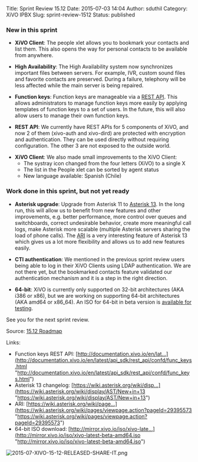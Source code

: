 Title: Sprint Review 15.12
Date: 2015-07-03 14:04
Author: sduthil
Category: XiVO IPBX
Slug: sprint-review-1512
Status: published

### New in this sprint

-   **XiVO Client**: The people xlet allows you to bookmark your
    contacts and list them. This also opens the way for personal
    contacts to be available from anywhere.

<!-- -->

-   **High Availability**: The High Availability system now synchronizes
    important files between servers. For example, IVR, custom sound
    files and favorite contacts are preserved. During a failure,
    telephony will be less affected while the main server is
    being repaired.

<!-- -->

-   **Function keys**: Function keys are manageable via a [REST
    API](http://documentation.xivo.io/en/latest/api_sdk/rest_api/confd/func_keys.html "REST API").
    This allows administrators to manage function keys more easily by
    applying templates of function keys to a set of users. In the
    future, this will also allow users to manage their own
    function keys.

<!-- -->

-   **REST API**: We currently have REST APIs for 5 components of XiVO,
    and now 2 of them (xivo-auth and xivo-dird) are protected with
    encryption and authentication. They can be used directly without
    requiring configuration. The other 3 are not exposed to the
    outside world.

<!-- -->

-   **XiVO Client**: We also made small improvements to the XiVO Client:
    -   The systray icon changed from the four letters (XiVO) to a
        single X
    -   The list in the People xlet can be sorted by agent status
    -   New language available: Spanish (Chile)

### Work done in this sprint, but not yet ready

-   **Asterisk upgrade**: Upgrade from Asterisk 11 to [Asterisk
    13](https://wiki.asterisk.org/wiki/display/AST/New+in+13 "Asterisk 13").
    In the long run, this will allow us to benefit from new features and
    other improvements, e.g. better performance, more control over
    queues and switchboards, correct undesirable behavior, create more
    meaningful call logs, make Asterisk more scalable (multiple Asterisk
    servers sharing the load of phone calls). The
    [ARI](https://wiki.asterisk.org/wiki/pages/viewpage.action?pageId=29395573 "ARI")
    is a very interesting feature of Asterisk 13 which gives us a lot
    more flexibility and allows us to add new features easily.

<!-- -->

-   **CTI authentication**: We mentioned in the previous sprint review
    users being able to log in their XiVO Clients using
    LDAP authentication. We are not there yet, but the bookmarked
    contacts feature validated our authentication mechanism and it is a
    step in the right direction.

<!-- -->

-   **64-bit**: XiVO is currently only supported on 32-bit architectures
    (AKA i386 or x86), but we are working on supporting 64-bit
    architectures (AKA amd64 or x86\_64). An ISO for 64-bit in beta
    version is [available for
    testing](http://mirror.xivo.io/iso/xivo-latest-beta-amd64.iso "available for testing").

See you for the next sprint review.

Source: [15.12
Roadmap](http://projects.xivo.io/versions/228 "15.12 Roadmap")

Links:

-   Function keys REST API:
    [http://documentation.xivo.io/en/lat...](http://documentation.xivo.io/en/latest/api_sdk/rest_api/confd/func_keys.html "http://documentation.xivo.io/en/latest/api_sdk/rest_api/confd/func_keys.html")
-   Asterisk 13 changelog:
    [https://wiki.asterisk.org/wiki/disp...](https://wiki.asterisk.org/wiki/display/AST/New+in+13 "https://wiki.asterisk.org/wiki/display/AST/New+in+13")
-   ARI:
    [https://wiki.asterisk.org/wiki/page...](https://wiki.asterisk.org/wiki/pages/viewpage.action?pageId=29395573 "https://wiki.asterisk.org/wiki/pages/viewpage.action?pageId=29395573")
-   64-bit ISO download:
    [http://mirror.xivo.io/iso/xivo-late...](http://mirror.xivo.io/iso/xivo-latest-beta-amd64.iso "http://mirror.xivo.io/iso/xivo-latest-beta-amd64.iso")

![2015-07-XIVO-15-12-RELEASED-SHARE-IT.png](/public/2015-07-XIVO-15-12-RELEASED-SHARE-IT.png "2015-07-XIVO-15-12-RELEASED-SHARE-IT.png, juil. 2015")

</p>

